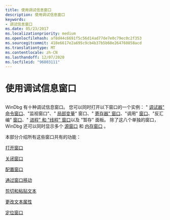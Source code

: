 ```yaml
---
title: 使用调试信息窗口
description: 使用调试信息窗口
keywords:
- 调试信息窗口
ms.date: 05/23/2017
ms.localizationpriority: medium
ms.openlocfilehash: af8d44c6691f5c56d14ad77de7e0c79ec0c2f353
ms.sourcegitcommit: 418e6617e2a695c9cb4b37b5b60e264760858acd
ms.translationtype: MT
ms.contentlocale: zh-CN
ms.lasthandoff: 12/07/2020
ms.locfileid: "96803111"
---
```

# <a name="using-debugging-information-windows"></a>使用调试信息窗口


## <span id="ddk_using_debugging_information_windows_dbg"></span><span id="DDK_USING_DEBUGGING_INFORMATION_WINDOWS_DBG"></span>


WinDbg 有十种调试信息窗口。 您可以同时打开以下窗口的一个实例： " [调试器" 命令窗口](debugger-command-window.md)、"监视窗口"、" [局部变量](locals-window.md)" 窗口、" [寄存器" 窗口](registers-window.md)、"调用" [窗口](calls-window.md)、"反汇编" [窗口](disassembly-window.md)、" [进程" 和 "线程" 窗口](processes-and-threads-window.md)以及 "暂存" 面板。 除了这八个单独的窗口，WinDbg 还可以同时显示多个 [源窗口](source-window.md) 和 [内存窗口](memory-window.md) 。

本部分介绍所有这些窗口共有的功能：

[打开窗口](opening-a-window.md)

[关闭窗口](closing-a-window.md)

[配置窗口](configuring-a-window.md)

[通过窗口移动](moving-through-a-window.md)

[剪切和粘贴文本](cutting-and-pasting-text.md)

[更改文本属性](changing-text-properties.md)

[定位窗口](positioning-the-windows.md)

 

 





